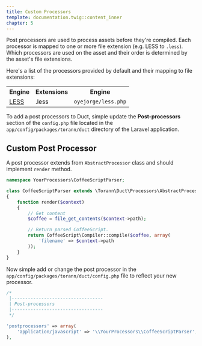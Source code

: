```yaml
---
title: Custom Processors
template: documentation.twig::content_inner
chapter: 5
---
```

Post processors are used to process assets before they're compiled. Each processor is mapped to one or more file extension (e.g. LESS to `.less`). Which processors are used on the asset and their order is determined by the asset's file extensions.

Here's a list of the processors provided by default and their mapping to file extensions:

<table>
    <tr>
        <th>Engine</th>
        <th>Extensions</th>
        <th>Engine</th>
    </tr>
    <tr>
        <td><a href="http://lesscss.org" target="_blank">LESS</a></td>
        <td>.less</td>
        <td><code>oyejorge/less.php</code></td>
    </tr>
</table>

To add a post processors to Duct, simple update the **Post-processors** section of the `config.php` file located in the `app/config/packages/torann/duct` directory of the Laravel application.

## Custom Post Processor

A post processor extends from `AbstractProcessor` class and should implement `render` method.

```php
namespace YourProcessors\CoffeeScriptParser;

class CoffeeScriptParser extends \Torann\Duct\Processors\AbstractProcessor
{
    function render($context)
    {
        // Get content
        $coffee = file_get_contents($context->path);

        // Return parsed CoffeeScript.
        return CoffeeScript\Compiler::compile($coffee, array(
            'filename' => $context->path
        ));
    }
}
```

Now simple add or change the post processor in the `app/config/packages/torann/duct/config.php` file to reflect your new processor.

```php
/*
 |----------------------------------
 | Post-processors
 |----------------------------------
 */

'postprocessors' => array(
    'application/javascript' => '\\YourProcessors\\CoffeeScriptParser',
),
```